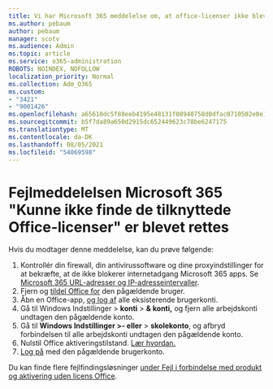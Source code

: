 ```yaml
---
title: Vi har Microsoft 365 meddelelse om, at office-licenser ikke blev fundet
ms.author: pebaum
author: pebaum
manager: scotv
ms.audience: Admin
ms.topic: article
ms.service: o365-administration
ROBOTS: NOINDEX, NOFOLLOW
localization_priority: Normal
ms.collection: Adm_O365
ms.custom:
- "3421"
- "9001426"
ms.openlocfilehash: a65610dc5f88eeb4195e48131f08940758d0dfac0710502e0e15ab5f661c5719
ms.sourcegitcommit: b5f7da89a650d2915dc652449623c78be6247175
ms.translationtype: MT
ms.contentlocale: da-DK
ms.lasthandoff: 08/05/2021
ms.locfileid: "54069598"
---
```

# <a name="fixing-the-microsoft-365-apps-couldnt-find-office-licenses-associated-message"></a>Fejlmeddelelsen Microsoft 365 "Kunne ikke finde de tilknyttede Office-licenser" er blevet rettes

Hvis du modtager denne meddelelse, kan du prøve følgende:

1. Kontrollér din firewall, din antivirussoftware og dine proxyindstillinger for at bekræfte, at de ikke blokerer internetadgang Microsoft 365 apps. Se [Microsoft 365 URL-adresser og IP-adresseintervaller](https://docs.microsoft.com/office365/enterprise/urls-and-ip-address-ranges).
2. Fjern og [tildel Office for](https://docs.microsoft.com/microsoft-365/admin/manage/assign-licenses-to-users) den pågældende bruger. 
3. Åbn en Office-app, [og log af](https://support.office.com/article/5a20dc11-47e9-4b6f-945d-478cb6d92071) alle eksisterende brugerkonti.
4. Gå til Windows Indstillinger > **konti**  >  **& konti,** og fjern alle arbejdskonti undtagen den pågældende konto.
5. Gå til **Windows Indstillinger >- eller**  >  **skolekonto**, og afbryd forbindelsen til alle arbejdskonti undtagen den pågældende konto.
6. Nulstil Office aktiveringstilstand. [Lær hvordan.](https://docs.microsoft.com/office365/troubleshoot/activation/reset-office-365-proplus-activation-state)
7. [Log på](https://support.office.com/article/628ea040-f265-49de-b986-be09c3ebf8a9) med den pågældende brugerkonto.

Du kan finde flere fejlfindingsløsninger [under Fejl i forbindelse med produkt og aktivering uden licens Office](https://support.office.com/Article/0d23d3c0-c19c-4b2f-9845-5344fedc4380).